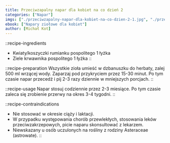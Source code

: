 ```yaml
---
title: Przeciwzapalny napar dla kobiet na co dzień 2
categories: ["Napar"]
imgs: ["./przeciwzapalny-napar-dla-kobiet-na-co-dzien-2-1.jpg", "./przeciwzapalny-napar-dla-kobiet-na-co-dzien-2-2.jpg"]
ebook: ["Napary ziołowe dla kobiet"]
author: [Michał Kot]
---
```


::recipe-ingredients
- Kwiaty/koszyczki rumianku pospolitego 1 łyżka
- Ziele krwawnika pospolitego 1 łyżka
::

::recipe-preparation
Wszystkie zioła umieść w dzbanuszku do herbaty, zalej 500 ml wrzącej wody. Zaparzaj pod przykryciem przez 15-30 minut. Po tym czasie napar przecedź i pij 2-3 razy dziennie w mniejszych porcjach.
::

::recipe-usage
Napar stosuj codziennie przez 2-3 miesiące. Po tym czasie zaleca się zrobienie przerwy na okres 3-4 tygodni.
::

::recipe-contraindications
- Nie stosować w okresie ciąży i laktacji.
- W przypadku występowania chorób przewlekłych, stosowania leków przeciwzakrzepowych, picie naparu skonsultować z lekarzem.
- Niewskazany u osób uczulonych na rośliny z rodziny Asteraceae (astrowate).
::
